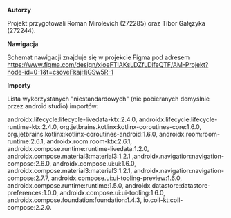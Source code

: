 **Autorzy**

Projekt przygotowali Roman Mirolevich (272285) oraz Tibor Gałęzyka (272244).

**Nawigacja**

Schemat nawigacji znajduje się w projekcie Figma pod adresem https://www.figma.com/design/xioeFTIAKsLDZfLDlfeQTF/AM-Projekt?node-id=0-1&t=csoveFkajHjGSw5R-1 

**Importy**

Lista wykorzystanych "niestandardowych" (nie pobieranych domyślnie przez android studio) importów:

androidx.lifecycle:lifecycle-livedata-ktx:2.4.0, androidx.lifecycle:lifecycle-runtime-ktx:2.4.0, org.jetbrains.kotlinx:kotlinx-coroutines-core:1.6.0, org.jetbrains.kotlinx:kotlinx-coroutines-android:1.6.0,
androidx.room:room-runtime:2.6.1, androidx.room:room-ktx:2.6.1, androidx.compose.runtime:runtime-livedata:1.2.0, androidx.compose.material3:material3:1.2.1 ,androidx.navigation:navigation-compose:2.6.0,
androidx.compose.ui:ui:1.6.0, androidx.compose.material3:material3:1.2.1, androidx.navigation:navigation-compose:2.7.7, androidx.compose.ui:ui-tooling-preview:1.6.0, androidx.compose.runtime:runtime:1.5.0,   androidx.datastore:datastore-preferences:1.0.0, androidx.compose.ui:ui-tooling:1.6.0, androidx.compose.foundation:foundation:1.4.3, io.coil-kt:coil-compose:2.2.0.

